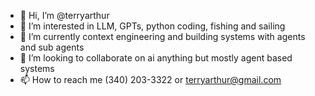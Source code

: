 - 👋 Hi, I’m @terryarthur
- 👀 I’m interested in LLM, GPTs, python coding, fishing and sailing
- 🌱 I’m currently context engineering and building systems with agents and sub agents
- 💞️ I’m looking to collaborate on ai anything but mostly agent based systems
- 📫 How to reach me (340) 203-3322 or terryarthur@gmail.com

<!---
terryarthur/terryarthur is a ✨ special ✨ repository because its `README.md` (this file) appears on your GitHub profile.
You can click the Preview link to take a look at your changes.
--->
